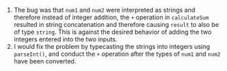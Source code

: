 1. The bug was that `num1` and `num2` were interpreted as strings and therefore instead of integer addition, the `+` operation in `calculateSum` resulted in string concatenation and therefore causing `result` to also be of type `string`. This is against the desired behavior of adding the two integers entered into the two inputs.
2. I would fix the problem by typecasting the strings into integers using `parseInt()`, and conduct the `+` operation after the types of `num1` and `num2` have been converted.